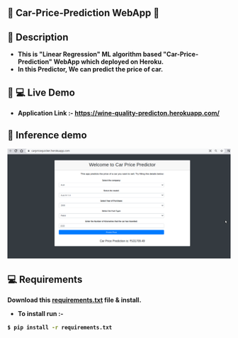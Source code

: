 ## 🚙<b> Car-Price-Prediction WebApp <b>🚙

## 📝 Description
- This is **"Linear Regression"** ML algorithm based **"Car-Price-Prediction"** WebApp which deployed on **Heroku**.
- In this Predictor, We can predict the price of car. 


## :crystal_ball: :computer:	Live Demo
- Application Link :- https://wine-quality-predicton.herokuapp.com/

## 🎯 Inference demo
![livedemo](https://raw.githubusercontent.com/darknightush/Quiker_Car_Prediction/Master/Live%20demo.png)
  
  
 ## 💻 Requirements
 Download this [requirements.txt](https://github.com/darknightush/Quiker_Car_Prediction/blob/Master/requirements.txt) file & install.
- To install run :-
```bash
$ pip install -r requirements.txt
```

